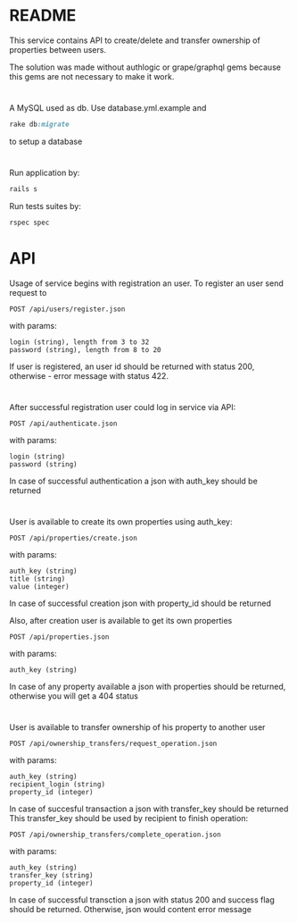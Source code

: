# README

This service contains API to create/delete and transfer ownership of properties
between users.

The solution was made without authlogic or grape/graphql gems because this gems
are not necessary to make it work.


#

A MySQL used as db. Use database.yml.example and

```ruby
rake db:migrate
```
to setup a database

#

Run application by:

```ruby
rails s
```

Run tests suites by:

```ruby
rspec spec
```

# API

Usage of service begins with registration an user. To register an user send request to

```
POST /api/users/register.json
```
with params:

```
login (string), length from 3 to 32
password (string), length from 8 to 20
```

If user is registered, an user id should be returned with status 200, otherwise - error message with status 422.

#

After successful registration user could log in service via API:

```
POST /api/authenticate.json
```

with params:

```
login (string)
password (string)
```

In case of successful authentication a json with auth_key should be returned

#
User is available to create its own properties using auth_key:

```
POST /api/properties/create.json
```

with params:

```
auth_key (string)
title (string)
value (integer)
```

In case of successful creation json with property_id should be returned

Also, after creation user is available to get its own properties

```
POST /api/properties.json
```

with params:

```
auth_key (string)
```

In case of any property available a json with properties should be returned,
otherwise you will get a 404 status

#

User is available to transfer ownership of his property to another user

```
POST /api/ownership_transfers/request_operation.json
```

with params:

```
auth_key (string)
recipient_login (string)
property_id (integer)
```

In case of succesful transaction a json with transfer_key should be returned
This transfer_key should be used by recipient to finish operation:

```
POST /api/ownership_transfers/complete_operation.json
```

with params:

```
auth_key (string)
transfer_key (string)
property_id (integer)
```

In case of successful transction a json with status 200 and success flag should be returned. Otherwise, json would content error message
